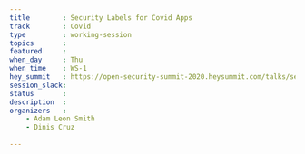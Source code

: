 ```yaml
---
title        : Security Labels for Covid Apps
track        : Covid
type         : working-session
topics       :
featured     :
when_day     : Thu
when_time    : WS-1
hey_summit   : https://open-security-summit-2020.heysummit.com/talks/security-labels-for-covid-apps/
session_slack:
status       : 
description  :
organizers   :
    - Adam Leon Smith
    - Dinis Cruz
    
---
```



